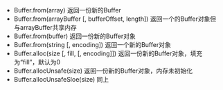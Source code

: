 * Buffer.from\(array\)  返回一份新的Buffer
* Buffer.from\(arrayBuffer \[, bufferOffset, length\]\) 返回一个的Buffer对象但与arrayBuffer共享内存
* Buffer.from\(buffer\) 返回一份新的Buffer对象
* Buffer.from\(string \[, encoding\]\) 返回一个新的Buffer对象
* Buffer.alloc\(size \[, fill, \[, encoding\]\]\) 返回一份新的Buffer对象，填充为“fill”，默认为0
* Buffer.allocUnsafe\(size\) 返回一份新的Buffer对象，内存未初始化
* Buffer.allocUnsafeSloe\(size\) 同上



